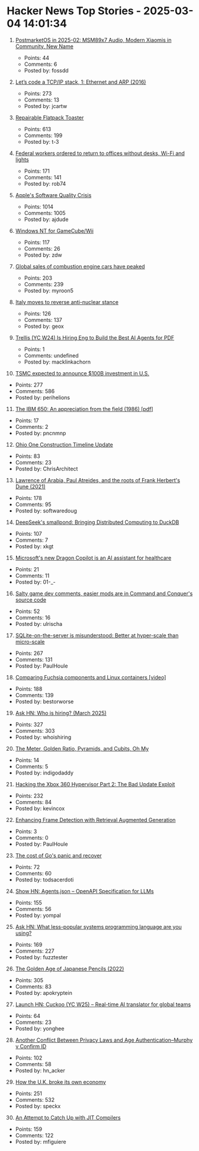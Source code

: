 # Hacker News Top Stories - 2025-03-04 14:01:34

1. [PostmarketOS in 2025-02: MSM89x7 Audio, Modern Xiaomis in Community, New Name](https://postmarketos.org/blog/2025/03/04/pmOS-update-2025-02/)
   - Points: 44
   - Comments: 6
   - Posted by: fossdd

2. [Let’s code a TCP/IP stack, 1: Ethernet and ARP (2016)](https://www.saminiir.com/lets-code-tcp-ip-stack-1-ethernet-arp/)
   - Points: 273
   - Comments: 13
   - Posted by: jcartw

3. [Repairable Flatpack Toaster](https://www.kaseyhou.com/#/repairable-flatpack-toaster/)
   - Points: 613
   - Comments: 199
   - Posted by: t-3

4. [Federal workers ordered to return to offices without desks, Wi-Fi and lights](https://www.cnn.com/2025/03/04/politics/federal-employees-return-to-office-problems/index.html)
   - Points: 171
   - Comments: 141
   - Posted by: rob74

5. [Apple's Software Quality Crisis](https://www.eliseomartelli.it/blog/2025-03-02-apple-quality)
   - Points: 1014
   - Comments: 1005
   - Posted by: ajdude

6. [Windows NT for GameCube/Wii](https://github.com/Wack0/entii-for-workcubes)
   - Points: 117
   - Comments: 26
   - Posted by: zdw

7. [Global sales of combustion engine cars have peaked](https://ourworldindata.org/data-insights/global-sales-of-combustion-engine-cars-have-peaked)
   - Points: 203
   - Comments: 239
   - Posted by: myroon5

8. [Italy moves to reverse anti-nuclear stance](https://www.world-nuclear-news.org/articles/cabinet-moves-to-reverse-italys-anti-nuclear-stance)
   - Points: 126
   - Comments: 137
   - Posted by: geox

9. [Trellis (YC W24) Is Hiring Eng to Build the Best AI Agents for PDF](https://runtrellis.com/)
   - Points: 1
   - Comments: undefined
   - Posted by: macklinkachorn

10. [TSMC expected to announce $100B investment in U.S.](https://www.wsj.com/tech/trump-chip-maker-tsmc-expected-to-announce-100-billion-investment-in-u-s-02a44399)
   - Points: 277
   - Comments: 586
   - Posted by: perihelions

11. [The IBM 650: An appreciation from the field (1986) [pdf]](https://ed-thelen.org/comp-hist/KnuthIBM650Appreciation.pdf)
   - Points: 17
   - Comments: 2
   - Posted by: pncnmnp

12. [Ohio One Construction Timeline Update](https://newsroom.intel.com/corporate/ohio-one-construction-timeline-update)
   - Points: 83
   - Comments: 23
   - Posted by: ChrisArchitect

13. [Lawrence of Arabia, Paul Atreides, and the roots of Frank Herbert's Dune (2021)](https://reactormag.com/lawrence-of-arabia-paul-atreides-and-the-roots-of-frank-herberts-dune/)
   - Points: 178
   - Comments: 95
   - Posted by: softwaredoug

14. [DeepSeek's smallpond: Bringing Distributed Computing to DuckDB](https://mehdio.substack.com/p/duckdb-goes-distributed-deepseeks)
   - Points: 107
   - Comments: 7
   - Posted by: xkgt

15. [Microsoft's new Dragon Copilot is an AI assistant for healthcare](https://www.theverge.com/news/622528/microsoft-dragon-copilot-ai-healthcare-assistant)
   - Points: 21
   - Comments: 11
   - Posted by: 01-_-

16. [Salty game dev comments, easier mods are in Command and Conquer's source code](https://arstechnica.com/gaming/2025/02/command-conquer-source-release-promises-more-mods-and-updates-for-rts-legend/)
   - Points: 52
   - Comments: 16
   - Posted by: ulrischa

17. [SQLite-on-the-server is misunderstood: Better at hyper-scale than micro-scale](https://rivet.gg/blog/2025-02-16-sqlite-on-the-server-is-misunderstood)
   - Points: 267
   - Comments: 131
   - Posted by: PaulHoule

18. [Comparing Fuchsia components and Linux containers [video]](https://fosdem.org/2025/schedule/event/fosdem-2025-5381-comparing-fuchsia-components-and-linux-containers/)
   - Points: 188
   - Comments: 139
   - Posted by: bestorworse

19. [Ask HN: Who is hiring? (March 2025)](undefined)
   - Points: 327
   - Comments: 303
   - Posted by: whoishiring

20. [The Meter, Golden Ratio, Pyramids, and Cubits, Oh My](https://www.iforgeiron.com/topic/60514-the-meter-golden-ratio-pyramids-and-cubits-oh-my/)
   - Points: 14
   - Comments: 5
   - Posted by: indigodaddy

21. [Hacking the Xbox 360 Hypervisor Part 2: The Bad Update Exploit](https://icode4.coffee/?p=1081)
   - Points: 232
   - Comments: 84
   - Posted by: kevincox

22. [Enhancing Frame Detection with Retrieval Augmented Generation](https://arxiv.org/abs/2502.12210)
   - Points: 3
   - Comments: 0
   - Posted by: PaulHoule

23. [The cost of Go's panic and recover](https://jub0bs.com/posts/2025-02-28-cost-of-panic-recover/)
   - Points: 72
   - Comments: 60
   - Posted by: todsacerdoti

24. [Show HN: Agents.json – OpenAPI Specification for LLMs](https://github.com/wild-card-ai/agents-json)
   - Points: 155
   - Comments: 56
   - Posted by: yompal

25. [Ask HN: What less-popular systems programming language are you using?](undefined)
   - Points: 169
   - Comments: 227
   - Posted by: fuzztester

26. [The Golden Age of Japanese Pencils (2022)](https://notes.stlartsupply.com/the-golden-age-of-japanese-pencils-1952-1967/)
   - Points: 305
   - Comments: 83
   - Posted by: apokryptein

27. [Launch HN: Cuckoo (YC W25) – Real-time AI translator for global teams](undefined)
   - Points: 64
   - Comments: 23
   - Posted by: yonghee

28. [Another Conflict Between Privacy Laws and Age Authentication–Murphy v Confirm ID](https://blog.ericgoldman.org/archives/2025/02/another-conflict-between-privacy-laws-and-age-authentication-murphy-v-confirm-id.htm)
   - Points: 102
   - Comments: 58
   - Posted by: hn_acker

29. [How the U.K. broke its own economy](https://www.theatlantic.com/ideas/archive/2025/03/uk-needs-abundance/681877/)
   - Points: 251
   - Comments: 532
   - Posted by: speckx

30. [An Attempt to Catch Up with JIT Compilers](https://arxiv.org/abs/2502.20547)
   - Points: 159
   - Comments: 122
   - Posted by: mfiguiere

